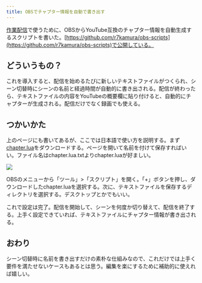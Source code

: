 ```yaml
---
title: OBSでチャプター情報を自動で書き出す
---
```

[作業配信](https://www.youtube.com/channel/UC5s-KpSDGzxWPWNv94PnJHw)で使うために、OBSからYouTube互換のチャプター情報を自動生成するスクリプトを書いた。[https://github.com/r7kamura/obs-scripts](https://github.com/r7kamura/obs-scripts)で公開している。

どういうもの？
-------

これを導入すると、配信を始めるたびに新しいテキストファイルがつくられ、シーン切替時にシーンの名前と経過時間が自動的に書き出される。配信が終わったら、テキストファイルの内容をYouTubeの概要欄に貼り付けると、自動的にチャプターが生成される。配信だけでなく録画でも使える。

つかいかた
-----

上のページにも書いてあるが、ここでは日本語で使い方を説明する。まず[chapter.lua](https://raw.githubusercontent.com/r7kamura/obs-scripts/main/chapter.lua)をダウンロードする。ページを開いて名前を付けて保存すればいい。ファイル名はchapter.lua.txtよりchapter.luaが好ましい。

![](https://lh3.googleusercontent.com/docs/ADP-6oH3UFvlAog2w3KfiJuR6sVOLUgWy6VYbtd9BwjYW06e5O0mHffsQK0557NLC1FhyCgQ9phyRnCzA3AlxufWnbWhtarHlwmecyiGEBXNgpmm0DJ9-Pu-wz9Bh1UAhb10kRqTogtuxtpd_WoAEcoeBMKne-yzcyutOCwdsD4Kjnv3mjY0W3wToI6dtQO47OK9fw8tARhAPeS5OkMlL5T0-XNvcXnh6LWIFRhp3xQ_hWtzwwIJkdFIEh5JuFXlApCt0j4ZwSCmSw97GMX0CsGBkiBiSSojpowEVdTbzO1J2Gt95_aLWbO1Gc1whNar3u8Vw32lYYL41YMrS_5QjFyv1Cg_kKOvKISuoiPKrgi505ilWxcbxH6vcLVlT-3UTIu7-G8taTH5rHo7x1WLsZSIZoaVaMWDxNRLmX9QcrII608S_nNKNNQIz3Si_d0L91fEc_1-7C6LW4oEKU1QFiOo6q0-ZcOtbRCrBzS0GAtrjQVwKVqihV8cLt3NMK60fxORquQR5mBdNMdIvuECs8bRjaTesZ2bWjyAZEq6alL1VNmhR-4NdZ9NLZhbXZmZQn-vP67uFq-9DIvGNDeeANzFlnEIGQcGUKGyNVd25E2WbQ5PGYpYt05a2VEDwUY-_WNTO02tlB0-a0_O9xgGYA3PbnYwyWGpfU6zaOp3vAZhS6tyeimkzFIzDoj5xTXCDcLqdUJowDgc93dq-yks8SoElj_tiGtHZ-UaQDYAKSOgZ1h2ifXghDCoVx0Uy1cEFEpaBitHwLgdpaj9bCvSN7IExQCWWG-_YVbM-Rb2yHejCFRAZyb9IZs1B_liUqZp7lN5rO6cB7wVVIo-UWpnLUb-nuQILuNeV3ck0BqVZOlzIRbNl_5xKMP0w1mDMYS-AJvSf3b968WDvxOeQ4JWfHIFf5vV01f8V0pf9KUM0JwLvmDZ8uJQpA7I318XZjSgmzX0PbhyOEH1NZHpExtA0lpmkYLEhjOOjiBbgT1RplD6IJpNsVUDgHeSK5CizsmFiwsfdOc8ogeb6Xjlw69I5tY46IJy7B_6EJ80nWVtbNleID4MyiJ5MFW2XVXZrsxyixHOS_xQOTZ23j1vP7ybRfV4dG-sIzdFje677ulC3Q_UQExwWNd59PIfNPK9tFASS1aUbiw6CkeXUpm_zKjkCrsc_iwq87hhzP1TQ2XTCann0f6RWziwSmth6lsG0jsoBwfZfXWyJd89pBSJf_ZrEJemCvXP25Z1wAsozIb4wWoOTWKd4ZRe)

OBSのメニューから「ツール」>「スクリプト」を開く。「+」ボタンを押し、ダウンロードしたchapter.luaを選択する。次に、テキストファイルを保存するディレクトリを選択する。デスクトップとかでもいい。

これで設定は完了。配信を開始して、シーンを何度か切り替えて、配信を終了する。上手く設定できていれば、テキストファイルにチャプター情報が書き出される。

おわり
---

シーン切替時に名前を書き出すだけの素朴な仕組みなので、これだけでは上手く要件を満たせないケースもあるとは思う。編集を楽にするために補助的に使えれば嬉しい。
